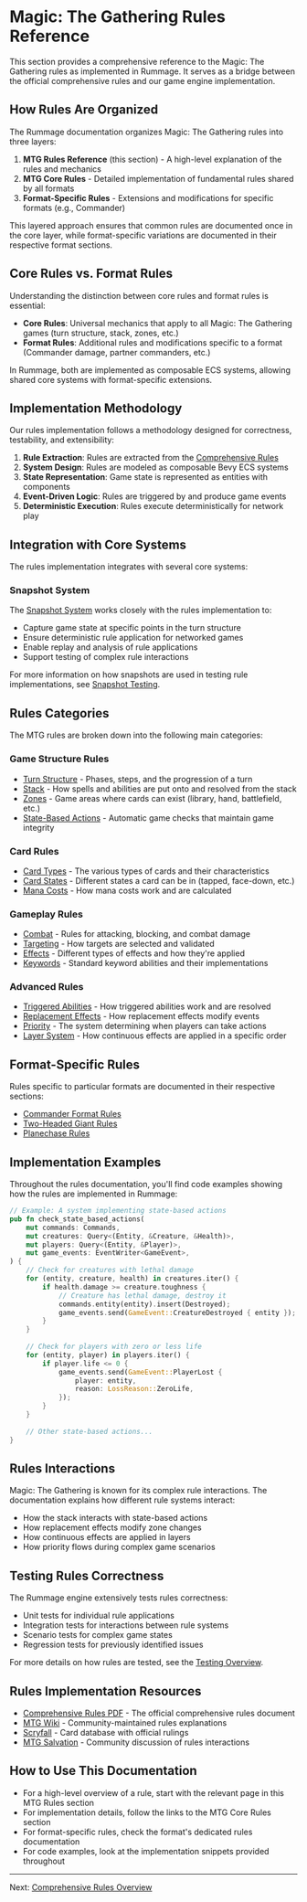 # Magic: The Gathering Rules Reference

This section provides a comprehensive reference to the Magic: The Gathering rules as implemented in Rummage. It serves as a bridge between the official comprehensive rules and our game engine implementation.

## How Rules Are Organized

The Rummage documentation organizes Magic: The Gathering rules into three layers:

1. **MTG Rules Reference** (this section) - A high-level explanation of the rules and mechanics
2. **MTG Core Rules** - Detailed implementation of fundamental rules shared by all formats
3. **Format-Specific Rules** - Extensions and modifications for specific formats (e.g., Commander)

This layered approach ensures that common rules are documented once in the core layer, while format-specific variations are documented in their respective format sections.

## Core Rules vs. Format Rules

Understanding the distinction between core rules and format rules is essential:

- **Core Rules**: Universal mechanics that apply to all Magic: The Gathering games (turn structure, stack, zones, etc.)
- **Format Rules**: Additional rules and modifications specific to a format (Commander damage, partner commanders, etc.)

In Rummage, both are implemented as composable ECS systems, allowing shared core systems with format-specific extensions.

## Implementation Methodology

Our rules implementation follows a methodology designed for correctness, testability, and extensibility:

1. **Rule Extraction**: Rules are extracted from the [Comprehensive Rules](MagicCompRules%2020250207.txt)
2. **System Design**: Rules are modeled as composable Bevy ECS systems
3. **State Representation**: Game state is represented as entities with components
4. **Event-Driven Logic**: Rules are triggered by and produce game events
5. **Deterministic Execution**: Rules execute deterministically for network play

## Integration with Core Systems

The rules implementation integrates with several core systems:

### Snapshot System

The [Snapshot System](../core_systems/snapshot/index.md) works closely with the rules implementation to:

- Capture game state at specific points in the turn structure
- Ensure deterministic rule application for networked games
- Enable replay and analysis of rule applications
- Support testing of complex rule interactions

For more information on how snapshots are used in testing rule implementations, see [Snapshot Testing](../core_systems/snapshot/testing.md).

## Rules Categories

The MTG rules are broken down into the following main categories:

### Game Structure Rules

- [Turn Structure](turn_structure.md) - Phases, steps, and the progression of a turn
- [Stack](stack.md) - How spells and abilities are put onto and resolved from the stack
- [Zones](zones.md) - Game areas where cards can exist (library, hand, battlefield, etc.)
- [State-Based Actions](state_based_actions.md) - Automatic game checks that maintain game integrity

### Card Rules

- [Card Types](card_types.md) - The various types of cards and their characteristics
- [Card States](card_states.md) - Different states a card can be in (tapped, face-down, etc.)
- [Mana Costs](mana_costs.md) - How mana costs work and are calculated

### Gameplay Rules

- [Combat](combat.md) - Rules for attacking, blocking, and combat damage
- [Targeting](targeting.md) - How targets are selected and validated
- [Effects](effects.md) - Different types of effects and how they're applied
- [Keywords](keywords.md) - Standard keyword abilities and their implementations

### Advanced Rules

- [Triggered Abilities](triggered_abilities.md) - How triggered abilities work and are resolved
- [Replacement Effects](replacement_effects.md) - How replacement effects modify events
- [Priority](priority.md) - The system determining when players can take actions
- [Layer System](layer_system.md) - How continuous effects are applied in a specific order

## Format-Specific Rules

Rules specific to particular formats are documented in their respective sections:

- [Commander Format Rules](../formats/commander/index.md)
- [Two-Headed Giant Rules](../formats/two_headed_giant/index.md)
- [Planechase Rules](../formats/planechase/index.md)

## Implementation Examples

Throughout the rules documentation, you'll find code examples showing how the rules are implemented in Rummage:

```rust
// Example: A system implementing state-based actions
pub fn check_state_based_actions(
    mut commands: Commands,
    mut creatures: Query<(Entity, &Creature, &Health)>,
    mut players: Query<(Entity, &Player)>,
    mut game_events: EventWriter<GameEvent>,
) {
    // Check for creatures with lethal damage
    for (entity, creature, health) in creatures.iter() {
        if health.damage >= creature.toughness {
            // Creature has lethal damage, destroy it
            commands.entity(entity).insert(Destroyed);
            game_events.send(GameEvent::CreatureDestroyed { entity });
        }
    }
    
    // Check for players with zero or less life
    for (entity, player) in players.iter() {
        if player.life <= 0 {
            game_events.send(GameEvent::PlayerLost { 
                player: entity,
                reason: LossReason::ZeroLife,
            });
        }
    }
    
    // Other state-based actions...
}
```

## Rules Interactions

Magic: The Gathering is known for its complex rule interactions. The documentation explains how different rule systems interact:

- How the stack interacts with state-based actions
- How replacement effects modify zone changes
- How continuous effects are applied in layers
- How priority flows during complex game scenarios

## Testing Rules Correctness

The Rummage engine extensively tests rules correctness:

- Unit tests for individual rule applications
- Integration tests for interactions between rule systems
- Scenario tests for complex game states
- Regression tests for previously identified issues

For more details on how rules are tested, see the [Testing Overview](../testing/index.md).

## Rules Implementation Resources

- [Comprehensive Rules PDF](https://media.wizards.com/2023/downloads/MagicCompRules%2020230414.pdf) - The official comprehensive rules document
- [MTG Wiki](https://mtg.fandom.com/wiki/Magic:_The_Gathering_Wiki) - Community-maintained rules explanations
- [Scryfall](https://scryfall.com/) - Card database with official rulings
- [MTG Salvation](https://www.mtgsalvation.com/) - Community discussion of rules interactions

## How to Use This Documentation

- For a high-level overview of a rule, start with the relevant page in this MTG Rules section
- For implementation details, follow the links to the MTG Core Rules section
- For format-specific rules, check the format's dedicated rules documentation
- For code examples, look at the implementation snippets provided throughout

---

Next: [Comprehensive Rules Overview](comprehensive_rules.md)
